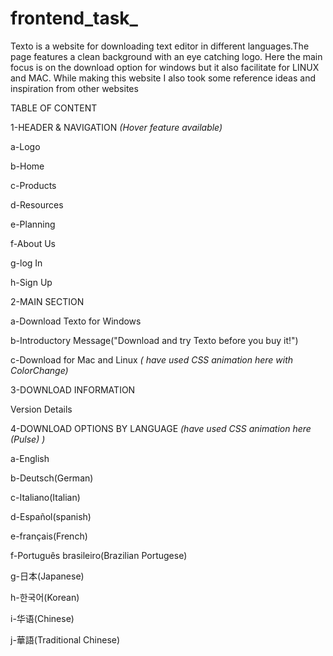 # frontend_task_
Texto is a website for downloading text editor in different languages.The page features a clean background with an eye catching logo. Here the main focus is on the download option for windows but it also facilitate for LINUX and MAC. While making this website I also took some reference ideas and inspiration from other websites

TABLE OF CONTENT

1-HEADER & NAVIGATION *(Hover feature available)*

a-Logo

b-Home

c-Products

d-Resources

e-Planning

f-About Us

g-log In

h-Sign Up


2-MAIN SECTION

a-Download Texto for Windows

b-Introductory Message("Download and try Texto before you buy it!")

c-Download for Mac and Linux *( have used CSS animation here with ColorChange)*



3-DOWNLOAD INFORMATION

Version Details


4-DOWNLOAD OPTIONS BY LANGUAGE *(have used CSS animation here (Pulse) )*

a-English

b-Deutsch(German)

c-Italiano(Italian)

d-Español(spanish)

e-français(French)

f-Português brasileiro(Brazilian Portugese)

g-日本(Japanese)

h-한국어(Korean)

i-华语(Chinese)

j-華語(Traditional Chinese)


